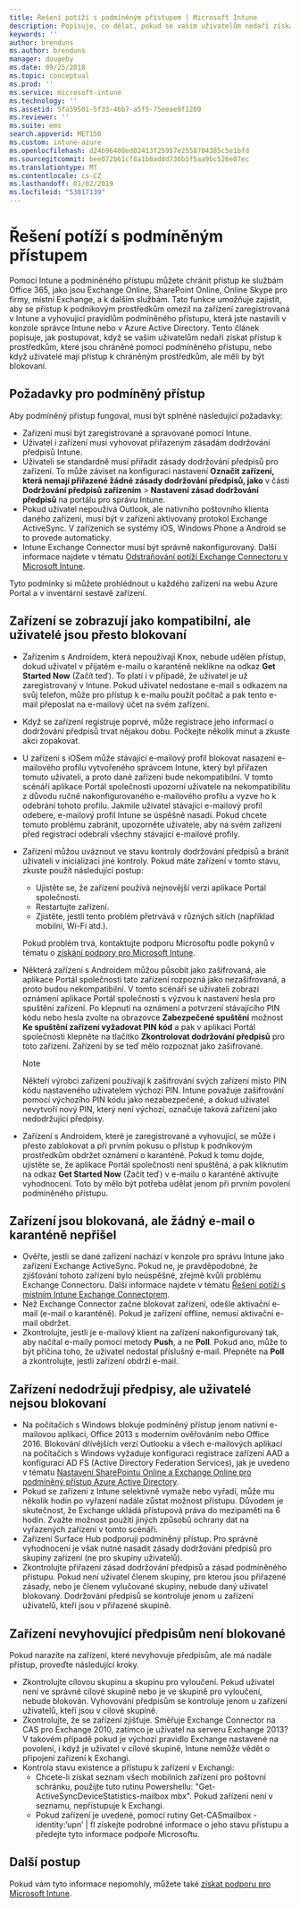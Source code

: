 ```yaml
---
title: Řešení potíží s podmíněným přístupem | Microsoft Intune
description: Popisuje, co dělat, pokud se vašim uživatelům nedaří získat přístup k prostředkům prostřednictvím podmíněného přístupu Intune.
keywords: ''
author: brenduns
ms.author: brenduns
manager: dougeby
ms.date: 09/25/2018
ms.topic: conceptual
ms.prod: ''
ms.service: microsoft-intune
ms.technology: ''
ms.assetid: 5fa59501-5f33-46b7-a5f5-75eeae9f1209
ms.reviewer: ''
ms.suite: ems
search.appverid: MET150
ms.custom: intune-azure
ms.openlocfilehash: d24b96408ed02413f25957e2558704385c5e1bfd
ms.sourcegitcommit: bee072b61cf8a1b8ad8d736b5f5aa9bc526e07ec
ms.translationtype: MT
ms.contentlocale: cs-CZ
ms.lasthandoff: 01/02/2019
ms.locfileid: "53817139"
---
```

# <a name="troubleshoot-conditional-access"></a>Řešení potíží s podmíněným přístupem

Pomocí Intune a podmíněného přístupu můžete chránit přístup ke službám Office 365, jako jsou Exchange Online, SharePoint Online, Online Skype pro firmy, místní Exchange, a k dalším službám. Tato funkce umožňuje zajistit, aby se přístup k podnikovým prostředkům omezil na zařízení zaregistrovaná v Intune a vyhovující pravidlům podmíněného přístupu, která jste nastavili v konzole správce Intune nebo v Azure Active Directory. Tento článek popisuje, jak postupovat, když se vašim uživatelům nedaří získat přístup k prostředkům, které jsou chráněné pomocí podmíněného přístupu, nebo když uživatelé mají přístup k chráněným prostředkům, ale měli by být blokovaní.

## <a name="requirements-for-conditional-access"></a>Požadavky pro podmíněný přístup

Aby podmíněný přístup fungoval, musí být splněné následující požadavky:

- Zařízení musí být zaregistrované a spravované pomocí Intune.
- Uživatel i zařízení musí vyhovovat přiřazeným zásadám dodržování předpisů Intune.
- Uživateli se standardně musí přiřadit zásady dodržování předpisů pro zařízení. To může záviset na konfiguraci nastavení **Označit zařízení, která nemají přiřazené žádné zásady dodržování předpisů, jako** v části **Dodržování předpisů zařízením** > **Nastavení zásad dodržování předpisů** na portálu pro správu Intune.
-   Pokud uživatel nepoužívá Outlook, ale nativního poštovního klienta daného zařízení, musí být v zařízení aktivovaný protokol Exchange ActiveSync. V zařízeních se systémy iOS, Windows Phone a Android se to provede automaticky.
-   Intune Exchange Connector musí být správně nakonfigurovaný. Další informace najdete v tématu [Odstraňování potíží Exchange Connectoru v Microsoft Intune](troubleshoot-exchange-connector.md).

Tyto podmínky si můžete prohlédnout u každého zařízení na webu Azure Portal a v inventární sestavě zařízení.

## <a name="devices-appear-compliant-but-users-are-still-blocked"></a>Zařízení se zobrazují jako kompatibilní, ale uživatelé jsou přesto blokovaní

- Zařízením s Androidem, která nepoužívají Knox, nebude udělen přístup, dokud uživatel v přijatém e-mailu o karanténě neklikne na odkaz **Get Started Now** (Začít teď). To platí i v případě, že uživatel je už zaregistrovaný v Intune. Pokud uživatel nedostane e-mail s odkazem na svůj telefon, může pro přístup k e-mailu použít počítač a pak tento e-mail přeposlat na e-mailový účet na svém zařízení.
- Když se zařízení registruje poprvé, může registrace jeho informací o dodržování předpisů trvat nějakou dobu. Počkejte několik minut a zkuste akci zopakovat.
- U zařízení s iOSem může stávající e-mailový profil blokovat nasazení e-mailového profilu vytvořeného správcem Intune, který byl přiřazen tomuto uživateli, a proto dané zařízení bude nekompatibilní. V tomto scénáři aplikace Portál společnosti upozorní uživatele na nekompatibilitu z důvodu ručně nakonfigurovaného e-mailového profilu a vyzve ho k odebrání tohoto profilu. Jakmile uživatel stávající e-mailový profil odebere, e-mailový profil Intune se úspěšně nasadí. Pokud chcete tomuto problému zabránit, upozorněte uživatele, aby na svém zařízení před registrací odebrali všechny stávající e-mailové profily.
- Zařízení můžou uváznout ve stavu kontroly dodržování předpisů a bránit uživateli v inicializaci jiné kontroly. Pokud máte zařízení v tomto stavu, zkuste použít následující postup:
  - Ujistěte se, že zařízení používá nejnovější verzi aplikace Portál společnosti.
  - Restartujte zařízení.
  - Zjistěte, jestli tento problém přetrvává v různých sítích (například mobilní, Wi-Fi atd.).

  Pokud problém trvá, kontaktujte podporu Microsoftu podle pokynů v tématu o [získání podpory pro Microsoft Intune](get-support.md).
- Některá zařízení s Androidem můžou působit jako zašifrovaná, ale aplikace Portál společnosti tato zařízení rozpozná jako nezašifrovaná, a proto budou nekompatibilní. V tomto scénáři se uživateli zobrazí oznámení aplikace Portál společnosti s výzvou k nastavení hesla pro spuštění zařízení. Po klepnutí na oznámení a potvrzení stávajícího PIN kódu nebo hesla zvolte na obrazovce **Zabezpečené spuštění** možnost **Ke spuštění zařízení vyžadovat PIN kód** a pak v aplikaci Portál společnosti klepněte na tlačítko **Zkontrolovat dodržování předpisů** pro toto zařízení. Zařízení by se teď mělo rozpoznat jako zašifrované. 
  > [!NOTE]
  > Někteří výrobci zařízení používají k zašifrování svých zařízení místo PIN kódu nastaveného uživatelem výchozí PIN. Intune považuje zašifrování pomocí výchozího PIN kódu jako nezabezpečené, a dokud uživatel nevytvoří nový PIN, který není výchozí, označuje taková zařízení jako nedodržující předpisy.
- Zařízení s Androidem, které je zaregistrované a vyhovující, se může i přesto zablokovat a při prvním pokusu o přístup k podnikovým prostředkům obdržet oznámení o karanténě. Pokud k tomu dojde, ujistěte se, že aplikace Portál společnosti není spuštěná, a pak kliknutím na odkaz **Get Started Now** (Začít teď) v e-mailu o karanténě aktivujte vyhodnocení. Toto by mělo být potřeba udělat jenom při prvním povolení podmíněného přístupu.

## <a name="devices-are-blocked-and-no-quarantine-email-is-received"></a>Zařízení jsou blokovaná, ale žádný e-mail o karanténě nepřišel

- Ověřte, jestli se dané zařízení nachází v konzole pro správu Intune jako zařízení Exchange ActiveSync. Pokud ne, je pravděpodobné, že zjišťování tohoto zařízení bylo neúspěšné, zřejmě kvůli problému Exchange Connectoru. Další informace najdete v tématu [Řešení potíží s místním Intune Exchange Connectorem](troubleshoot-exchange-connector.md).
- Než Exchange Connector začne blokovat zařízení, odešle aktivační e-mail (e-mail o karanténě). Pokud je zařízení offline, nemusí aktivační e-mail obdržet. 
- Zkontrolujte, jestli je e-mailový klient na zařízení nakonfigurovaný tak, aby načítal e-maily pomocí metody **Push**, a ne **Poll**. Pokud ano, může to být příčina toho, že uživatel nedostal příslušný e-mail. Přepněte na **Poll** a zkontrolujte, jestli zařízení obdrží e-mail.

## <a name="devices-are-noncompliant-but-users-are-not-blocked"></a>Zařízení nedodržují předpisy, ale uživatelé nejsou blokovaní

- Na počítačích s Windows blokuje podmíněný přístup jenom nativní e-mailovou aplikaci, Office 2013 s moderním ověřováním nebo Office 2016. Blokování dřívějších verzí Outlooku a všech e-mailových aplikací na počítačích s Windows vyžaduje konfiguraci registrace zařízení AAD a konfiguraci AD FS (Active Directory Federation Services), jak je uvedeno v tématu [Nastavení SharePointu Online a Exchange Online pro podmíněný přístup Azure Active Directory](https://docs.microsoft.com/azure/active-directory/active-directory-conditional-access-no-modern-authentication). 
- Pokud se zařízení z Intune selektivně vymaže nebo vyřadí, může mu několik hodin po vyřazení nadále zůstat možnost přístupu. Důvodem je skutečnost, že Exchange ukládá přístupová práva do mezipaměti na 6 hodin. Zvažte možnost použití jiných způsobů ochrany dat na vyřazených zařízení v tomto scénáři.
- Zařízení Surface Hub podporují podmíněný přístup. Pro správné vyhodnocení je však nutné nasadit zásady dodržování předpisů pro skupiny zařízení (ne pro skupiny uživatelů).
- Zkontrolujte přiřazení zásad dodržování předpisů a zásad podmíněného přístupu. Pokud není uživatel členem skupiny, pro kterou jsou přiřazené zásady, nebo je členem vylučované skupiny, nebude daný uživatel blokovaný. Dodržování předpisů se kontroluje jenom u zařízení uživatelů, kteří jsou v přiřazené skupině.

## <a name="noncompliant-device-is-not-blocked"></a>Zařízení nevyhovující předpisům není blokované

Pokud narazíte na zařízení, které nevyhovuje předpisům, ale má nadále přístup, proveďte následující kroky.
- Zkontrolujte cílovou skupinu a skupinu pro vyloučení. Pokud uživatel není ve správné cílové skupině nebo je ve skupině pro vyloučení, nebude blokován. Vyhovování předpisům se kontroluje jenom u zařízení uživatelů, kteří jsou v cílové skupině.
- Zkontrolujte, že se zařízení zjišťuje. Směřuje Exchange Connector na CAS pro Exchange 2010, zatímco je uživatel na serveru Exchange 2013? V takovém případě pokud je výchozí pravidlo Exchange nastavené na povolení, i když je uživatel v cílové skupině, Intune nemůže vědět o připojení zařízení k Exchangi.
- Kontrola stavu existence a přístupu k zařízení v Exchangi:
  - Chcete-li získat seznam všech mobilních zařízení pro poštovní schránku, použijte tuto rutinu Powershellu: "Get-ActiveSyncDeviceStatistics-mailbox mbx". Pokud zařízení není v seznamu, nepřistupuje k Exchangi.
  - Pokud zařízení je uvedené, pomocí rutiny Get-CASmailbox -identity:’upn’ | fl získejte podrobné informace o jeho stavu přístupu a předejte tyto informace podpoře Microsoftu.

## <a name="next-steps"></a>Další postup
Pokud vám tyto informace nepomohly, můžete také [získat podporu pro Microsoft Intune](get-support.md).
